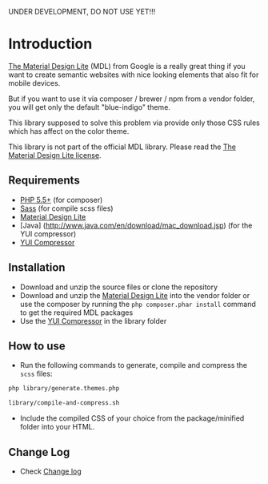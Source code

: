 UNDER DEVELOPMENT, DO NOT USE YET!!!

# Introduction
[The Material Design Lite](https://github.com/google/material-design-lite) (MDL) from Google is a really great thing if
you want to create semantic websites with nice looking elements that also fit for mobile devices.

But if you want to use it via composer / brewer / npm from a vendor folder, you will get only the default "blue-indigo" theme.
 
This library supposed to solve this problem via provide only those CSS rules which has affect on the color theme.

This library is not part of the official MDL library.
Please read the [The Material Design Lite license](LICENSE-MDL).

Requirements
------------

- [PHP 5.5+](http://php.net/downloads.php) (for composer)
- [Sass](http://sass-lang.com/install) (for compile scss files)
- [Material Design Lite](https://github.com/google/material-design-lite)
- [Java] (http://www.java.com/en/download/mac_download.jsp) (for the YUI compressor)
- [YUI Compressor](http://yui.github.io/yuicompressor/)

Installation
------------

- Download and unzip the source files or clone the repository
- Download and unzip the [Material Design Lite](https://github.com/google/material-design-lite) into the vendor folder or use the composer by running the `php composer.phar install` command to get the required MDL packages
- Use the [YUI Compressor](http://yui.github.io/yuicompressor/) in the library folder

How to use
----------
- Run the following commands to generate, compile and compress the `scss` files:

```bash
php library/generate.themes.php

library/compile-and-compress.sh
```

- Include the compiled CSS of your choice from the package/minified folder into your HTML.

Change Log
----------

- Check [Change log](CHANGELOG.md)



